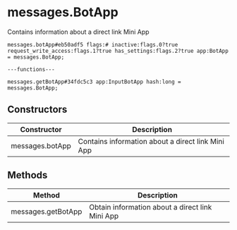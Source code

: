 # messages.BotApp
Contains information about a direct link Mini App

```
messages.botApp#eb50adf5 flags:# inactive:flags.0?true request_write_access:flags.1?true has_settings:flags.2?true app:BotApp = messages.BotApp;

---functions---

messages.getBotApp#34fdc5c3 app:InputBotApp hash:long = messages.BotApp;
```

## Constructors
| Constructor | Description |
| ---- | ----------- |
| messages.botApp | Contains information about a direct link Mini App |


## Methods
| Method | Description |
| ---- | ----------- |
| messages.getBotApp | Obtain information about a direct link Mini App |


